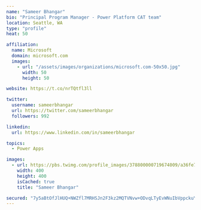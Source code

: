 ```yaml
---
name: "Sameer Bhangar"
bio: "Principal Program Manager - Power Platform CAT team"
location: Seattle, WA
type: "profile"
heat: 50

affiliation:
  name: Microsoft
  domain: microsoft.com
  images:
    - url: "/assets/images/organizations/microsoft.com-50x50.jpg"
      width: 50
      height: 50

website: https://t.co/nrTQtfl3ll

twitter:
  username: sameerbhangar
  url: https://twitter.com/sameerbhangar
  followers: 992

linkedin:
  url: https://www.linkedin.com/in/sameerbhangar

topics:
  - Power Apps

images:
  - url: https://pbs.twimg.com/profile_images/378800000719674009/a36fe7ddfab1778b76e5793772e43798_400x400.jpeg
    width: 400
    height: 400
    isCached: true
    title: "Sameer Bhangar"

secured: "7y5aBtOfJlHUQ+NWZfl7MRHSJn2F3kz2MQTVNvw+ODvqLTyEvWNuIbVppckuYbXI7UjFuqPCGz3U8ZrQgKFkWNDQfAMlch2ANg02kM7BIt6P3bDrXpKOnK/l3OhIhRruTnuK5/72JEmuvHRgrbLOV7+Jf0fPKMAd+d+4OPfF4yJRF9kA39n4RdtIpti/lYkT6bAkmnTrD6FKIEiRZXNpurr3ajJ91DSoXbedm4PfGN6o7z24A2zEykX12ZNtx8BbTwuh1MUKBpOjvn26R9oCbJwYrajYnGqJRC3Hd2cfdNmAlzEu5wu7eQyRSsL3GhH7bKREVLGrrlwjxRGnmWXk/ShSE+tOkWBFCz9OF5ptNw9HMmXSh3dLcGpgw32exwfxCxdOVZL3tARkGSabdIrWMw==;FpOSWpY98/OjnbS/7Y2OaQ=="
---
```


